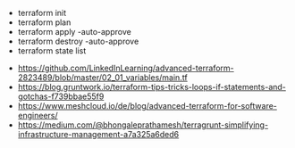 - terraform init
- terraform plan
- terraform apply -auto-approve
- terraform destroy -auto-approve
- terraform state list


+ https://github.com/LinkedInLearning/advanced-terraform-2823489/blob/master/02_01_variables/main.tf
+ https://blog.gruntwork.io/terraform-tips-tricks-loops-if-statements-and-gotchas-f739bbae55f9
+ https://www.meshcloud.io/de/blog/advanced-terraform-for-software-engineers/
+ https://medium.com/@bhongaleprathamesh/terragrunt-simplifying-infrastructure-management-a7a325a6ded6